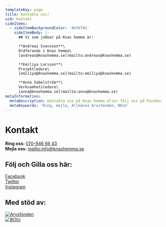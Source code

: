 ```yaml
---
templateKey: page
title: Kontakta oss!
uid: kontakt
sideItems:
  - sideItemBackgroundColor: '#efb741'
    sideItemBody: |-
      ## Vi som jobbar på Knas hemma är:

      **Andreas Svensson**\
      Ordförande i Knas hemma\
      [andreas@knashemma.se](mailto:andreas@knashemma.se)

      **Emiliya Larsson**\
      Projektledare\
      [emiliya@knashemma.se](mailto:emiliya@knashemma.se)

      **Anna Sabelström**\
      Verksamhetsledare\
      [anna@knashemma.se](mailto:anna@knashemma.se)
metaInformation:
  metaDescription: Kontakta oss på Knas hemma eller följ oss på Facebook eller Instagram.
  metaKeywords: 'Ring, mejla, Allmänna Arvsfonden, BOiU'
---
```

# Kontakt

**Ring oss:** [070-946 66 43](tel:+0709466643)\
**Mejla oss:** <mailto:info@knashemma.se>

## Följ och Gilla oss här:

[Facebook](https://www.facebook.com/knashemma)\
[Twitter](https://www.twitter.com/knashemma)\
[Instagram](https://www.instagram.com/knashemma)

## Med stöd av:

<div class='small-logo'>
<a href='http://www.arvsfonden.se/'>
<img src='/uploads/arvsfonden-logotyp-rgb-svart.png' alt='Arvsfonden'/>
</a>
</div>
<div class='small-logo'>
<a href='https://boiu.se/'>
<img src='/uploads/boio-logo.png' alt='BOiU'/>
</a>
</div>

